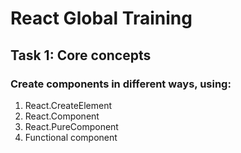 # React Global Training

## Task 1: Core concepts
### Create components in different ways, using:
1. React.CreateElement
2. React.Component
3. React.PureComponent
4. Functional component
